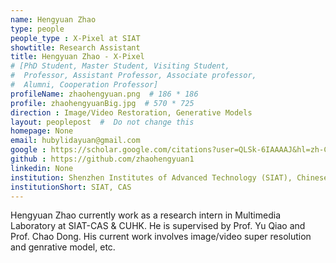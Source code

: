 ```yaml
---
name: Hengyuan Zhao
type: people
people_type : X-Pixel at SIAT
showtitle: Research Assistant
title: Hengyuan Zhao - X-Pixel
# [PhD Student, Master Student, Visiting Student,
#  Professor, Assistant Professor, Associate professor,
#  Alumni, Cooperation Professor]
profileName: zhaohengyuan.png  # 186 * 186
profile: zhaohengyuanBig.jpg  # 570 * 725
direction : Image/Video Restoration, Generative Models
layout: peoplepost  #  Do not change this
homepage: None
email: hubylidayuan@gmail.com
google : https://scholar.google.com/citations?user=QLSk-6IAAAAJ&hl=zh-CN
github : https://github.com/zhaohengyuan1
linkedin: None
institution: Shenzhen Institutes of Advanced Technology (SIAT), Chinese Academy of Sciences (CAS)
institutionShort: SIAT, CAS
---
```

Hengyuan Zhao currently work as a research intern in Multimedia Laboratory at SIAT-CAS & CUHK. He is supervised by Prof. Yu Qiao and Prof. Chao Dong. His current work involves image/video super resolution and genrative model, etc.

